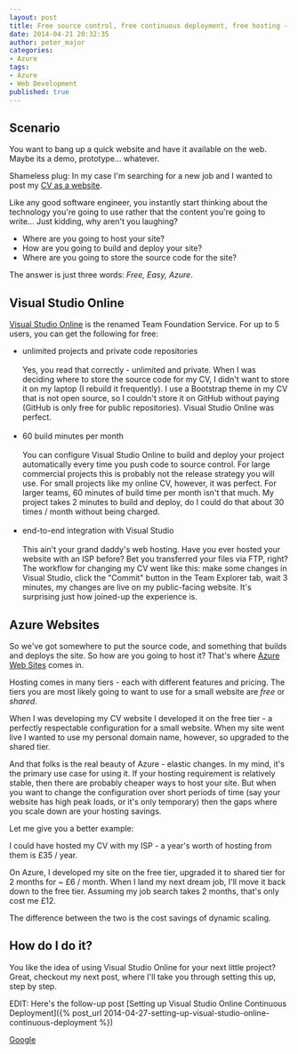 ```yaml
---
layout: post
title: Free source control, free continuous deployment, free hosting - oh my!
date: 2014-04-21 20:32:35
author: peter_major
categories:
- Azure
tags:
- Azure
- Web Development
published: true
---
```

## Scenario

You want to bang up a quick website and have it available on the web. Maybe its a demo, prototype... whatever.

Shameless plug: In my case I'm searching for a new job and I wanted to post my [CV as a website](http://cv.petermajor.co.uk).

Like any good software engineer, you instantly start thinking about the technology you're going to use rather that the content you're going to write... Just kidding, why aren't you laughing?

* Where are you going to host your site?
* How are you going to build and deploy your site?
* Where are you going to store the source code for the site?

The answer is just three words: _Free, Easy, Azure_.

<!--more-->

## Visual Studio Online

[Visual Studio Online](http://www.visualstudio.com/en-us/products/visual-studio-online-overview-vs.aspx) is the renamed Team Foundation Service. For up to 5 users, you can get the following for free:

* unlimited projects and private code repositories<br /><br />
Yes, you read that correctly - unlimited and private. When I was deciding where to store the source code for my CV, I didn't want to store it on my laptop (I rebuild it frequently). I use a Bootstrap theme in my CV that is not open source, so I couldn't store it on GitHub without paying (GitHub is only free for public repositories). Visual Studio Online was perfect.<br /><br />
* 60 build minutes per month<br /><br />
You can configure Visual Studio Online to build and deploy your project automatically every time you push code to source control. For large commercial projects this is probably not the release strategy you will use. For small projects like my online CV, however, it was perfect. For larger teams, 60 minutes of build time per month isn't that much. My project takes 2 minutes to build and deploy, do I could do that about 30 times / month without being charged.<br /><br />
* end-to-end integration with Visual Studio<br /><br />
This ain't your grand daddy's web hosting. Have you ever hosted your website with an ISP before? Bet you transferred your files via FTP, right? The workflow for changing my CV went like this: make some changes in Visual Studio, click the "Commit" button in the Team Explorer tab, wait 3 minutes, my changes are live on my public-facing website. It's surprising&nbsp;just how joined-up the experience is.

## Azure Websites

So we've got somewhere to put the source code, and something that builds and deploys the site. So how are you going to host it? That's where [Azure Web Sites](http://azure.microsoft.com/en-us/services/web-sites) comes in.

Hosting comes in many tiers - each with different features and pricing. The tiers you are most likely going to want to use for a small website are _free_ or _shared_.

When I was developing my CV website I developed it on the free tier - a perfectly respectable configuration for a small website. When my site went live I wanted to use my personal domain name, however, so upgraded to the shared tier.

And that folks is the real beauty of Azure - elastic changes. In my mind, it's the primary use case for using it. If your hosting requirement is relatively stable, then there are probably cheaper ways to host your site. But when you want to change the configuration over short periods of time (say your website has high peak loads, or it's only temporary) then the gaps where you scale down are your hosting savings.

Let me give you a better example:

I could have hosted my CV with my ISP - a year's worth of hosting from them is £35 / year.

On Azure, I developed my site on the free tier, upgraded it to shared tier for 2 months for ~ £6 / month. When I land my next dream job, I'll move it back down to the free tier. Assuming my job search takes 2 months, that's only cost me £12.

The difference between the two is the cost savings of dynamic scaling.

## How do I do it?

You like the idea of using Visual Studio Online for your next little project? Great, checkout my next post, where I'll take you through setting this up, step by step.

EDIT: Here's the follow-up post [Setting up Visual Studio Online Continuous Deployment]({% post_url 2014-04-27-setting-up-visual-studio-online-continuous-deployment %})

[Google](https://plus.google.com/+PeterMajorUk?rel=author)
